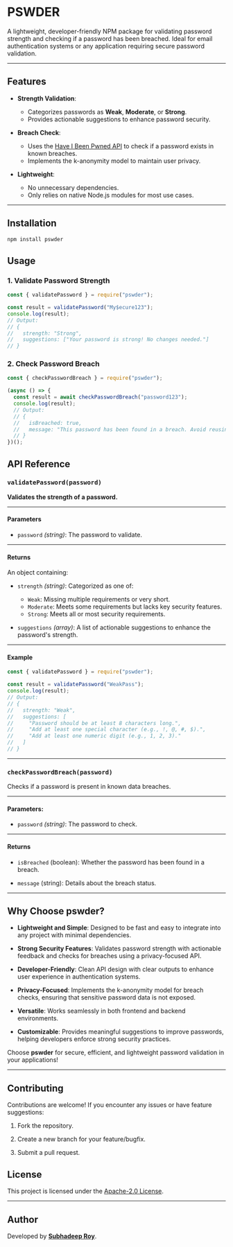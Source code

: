# PSWDER

A lightweight, developer-friendly NPM package for validating password strength and checking if a password has been breached. Ideal for email authentication systems or any application requiring secure password validation.

---

## Features

- **Strength Validation**:
  - Categorizes passwords as **Weak**, **Moderate**, or **Strong**.
  - Provides actionable suggestions to enhance password security.
  
- **Breach Check**:
  - Uses the [Have I Been Pwned API](https://haveibeenpwned.com/) to check if a password exists in known breaches.
  - Implements the k-anonymity model to maintain user privacy.

- **Lightweight**:
  - No unnecessary dependencies.
  - Only relies on native Node.js modules for most use cases.

---

## Installation

```bash
npm install pswder
```

## Usage

### 1. Validate Password Strength

```javascript
const { validatePassword } = require("pswder");

const result = validatePassword("My$ecure123");
console.log(result);
// Output:
// {
//   strength: "Strong",
//   suggestions: ["Your password is strong! No changes needed."]
// }
```

### 2. Check Password Breach

```javascript
const { checkPasswordBreach } = require("pswder");

(async () => {
  const result = await checkPasswordBreach("password123");
  console.log(result);
  // Output:
  // {
  //   isBreached: true,
  //   message: "This password has been found in a breach. Avoid reusing this password for email or sensitive accounts."
  // }
})();
```

## API Reference

### `validatePassword(password)`

**Validates the strength of a password.**

---

#### **Parameters**

- `password` _(string)_: The password to validate.

---

#### **Returns**

An object containing:

- `strength` _(string)_: Categorized as one of:
  - `Weak`: Missing multiple requirements or very short.
  - `Moderate`: Meets some requirements but lacks key security features.
  - `Strong`: Meets all or most security requirements.

- `suggestions` _(array)_: A list of actionable suggestions to enhance the password's strength.

---

#### **Example**

```javascript
const { validatePassword } = require("pswder");

const result = validatePassword("WeakPass");
console.log(result);
// Output:
// {
//   strength: "Weak",
//   suggestions: [
//     "Password should be at least 8 characters long.",
//     "Add at least one special character (e.g., !, @, #, $).",
//     "Add at least one numeric digit (e.g., 1, 2, 3)."
//   ]
// }
```

---

### `checkPasswordBreach(password)`

Checks if a password is present in known data breaches.

---

#### **Parameters:**

- `password` _(string)_: The password to check.

---

#### **Returns**

- `isBreached` (boolean): Whether the password  has been found in a breach.

- `message` (string): Details about the breach status.

---

## Why Choose pswder?

- **Lightweight and Simple**: Designed to be fast and easy to integrate into any project with minimal dependencies.

- **Strong Security Features**: Validates password strength with actionable feedback and checks for breaches using a privacy-focused API.

- **Developer-Friendly**: Clean API design with clear outputs to enhance user experience in authentication systems.

- **Privacy-Focused**: Implements the k-anonymity model for breach checks, ensuring that sensitive password data is not exposed.

- **Versatile**: Works seamlessly in both frontend and backend environments.

- **Customizable**: Provides meaningful suggestions to improve passwords, helping developers enforce strong security practices.

Choose **pswder** for secure, efficient, and lightweight password validation in your applications!

---

## Contributing

Contributions are welcome! If you encounter any issues or have feature suggestions:

1. Fork the repository.

2. Create a new branch for your feature/bugfix.

3. Submit a pull request.

## License

This project is licensed under the [Apache-2.0 License](./LICENSE).

---

## Author

Developed by [**Subhadeep Roy**](https://mvp-subha.me).  
